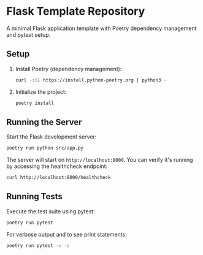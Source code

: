 # Flask Template Repository

A minimal Flask application template with Poetry dependency management and pytest setup.

## Setup

1. Install Poetry (dependency management):
   ```bash
   curl -sSL https://install.python-poetry.org | python3 -
   ```

2. Initialize the project:
   ```bash
   poetry install
   ```

## Running the Server

Start the Flask development server:
```bash
poetry run python src/app.py
```

The server will start on `http://localhost:8000`. You can verify it's running by accessing the healthcheck endpoint:
```bash
curl http://localhost:8000/healthcheck
```

## Running Tests

Execute the test suite using pytest:
```bash
poetry run pytest
```

For verbose output and to see print statements:
```bash
poetry run pytest -v -s
```